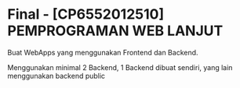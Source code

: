 # Final - [CP6552012510] PEMPROGRAMAN WEB LANJUT



Buat WebApps yang menggunakan Frontend dan Backend.

Menggunakan minimal 2 Backend, 1 Backend dibuat sendiri, yang lain menggunakan backend public

